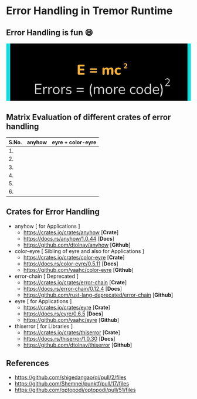 # Error Handling in Tremor Runtime

## Error Handling is fun :smile:

![](https://github.com/anonymousr007/error-handling-in-tremor-rs/blob/main/screenshots/IMG_20211012_233009.jpg)

## Matrix Evaluation of different crates of error handling

| S.No. | anyhow | eyre + color-eyre |
| ----- | ------ | ----------------- |
| 1.    | | |
| 2.    | | |
| 3.    | | |
| 4.    | | |
| 5.    | | |
| 6.    | | |

## Crates for Error Handling 

- anyhow [ for Applications ]
  -  https://crates.io/crates/anyhow [**Crate**]
  -  https://docs.rs/anyhow/1.0.44 [**Docs**]
  -  https://github.com/dtolnay/anyhow [**Github**]
- color-eyre [ Sibling of eyre and also for Applications ]
  - https://crates.io/crates/color-eyre [**Crate**]
  - https://docs.rs/color-eyre/0.5.11 [**Docs**]
  - https://github.com/yaahc/color-eyre [**Github**]
- error-chain [ Deprecated ]
  - https://crates.io/crates/error-chain [**Crate**]
  - https://docs.rs/error-chain/0.12.4 [**Docs**]
  - https://github.com/rust-lang-deprecated/error-chain [**Github**]
- eyre [ for Applications ]
  - https://crates.io/crates/eyre [**Crate**]
  - https://docs.rs/eyre/0.6.5 [**Docs**]
  - https://github.com/yaahc/eyre [**Github**]
- thiserror [ for Libraries ]
  - https://crates.io/crates/thiserror [**Crate**]
  - https://docs.rs/thiserror/1.0.30 [**Docs**]
  - https://github.com/dtolnay/thiserror [**Github**]
 
## References

* https://github.com/shigedangao/qi/pull/2/files
* https://github.com/Shemnei/punktf/pull/17/files
* https://github.com/optopodi/optopodi/pull/51/files

